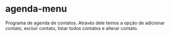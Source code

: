 # agenda-menu
Programa de agenda de contatos. Através dele temos a opção de adicionar contato, excluir contato, listar todos contatos e alterar contato.
